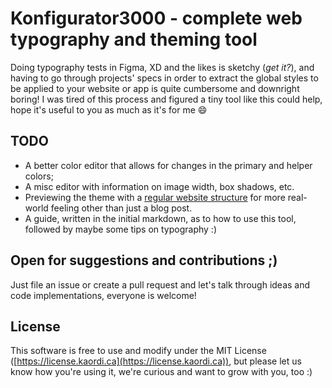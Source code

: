 # Konfigurator3000 - complete web typography and theming tool

Doing typography tests in Figma, XD and the likes is sketchy (_get it?_), and having to go through projects' specs in order to extract the global styles to be applied to your website or app is quite cumbersome and downright boring! I was tired of this process and figured a tiny tool like this could help, hope it's useful to you as much as it's for me :smile:

## TODO

- A better color editor that allows for changes in the primary and helper colors;
- A misc editor with information on image width, box shadows, etc.
- Previewing the theme with a [regular website structure](http://adventurega.me/bootstrap/) for more real-world feeling other than just a blog post.
- A guide, written in the initial markdown, as to how to use this tool, followed by maybe some tips on typography :)

## Open for suggestions and contributions ;)

Just file an issue or create a pull request and let's talk through ideas and code implementations, everyone is welcome!

## License

This software is free to use and modify under the MIT License ([https://license.kaordi.ca](https://license.kaordi.ca)), but please let us know how you're using it, we're curious and want to grow with you, too :)
